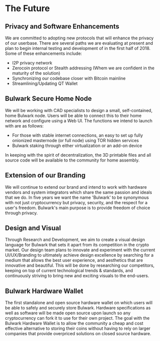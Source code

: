 # The Future

## Privacy and Software Enhancements

We are committed to adopting new protocols that will enhance the privacy of our userbase. There are several paths we are evaluating at present and plan to begin internal testing and development of in the first half of 2018. Some of these enhancements include:

- I2P privacy network
- Zerocoin protocol or Stealth addressing (Whem we are confident in the maturity of the solution)
- Synchronizing our codebase closer with Bitcoin mainline
- Streamlining/Updating QT Wallet


## Bulwark Secure Home Node

We will be working with CAD specialists to design a small, self-contained, home Bulwark node. Users will be able to connect this to their home network and configure using a Web UI. The functions we intend to launch with are as follows:

- For those with stable internet connections, an easy to set up fully onionized masternode (or full node) using TOR hidden services
- Bulwark staking through either virtualization or an add-on device

In keeping with the spirit of decentralization, the 3D printable files and all source code will be available to the community for home assembly.

## Extension of our Branding

We will continue to extend our brand and intend to work with hardware vendors and system integrators which share the same passion and ideals that we do. In five years we want the name 'Bulwark' to be synonymous with not just cryptocurrency but privacy, security, and the respect for a user's freedom. Bulwark's main purpose is to provide freedom of choice through privacy.


## Design and Visual

Through Research and Development, we aim to create a visual design language for Bulwark that sets it apart from its competition in the crypto market. Our design team plans to innovate and experiment with the current UI/UX/Branding to ultimately achieve design excellence by searching for a medium that allows the best user experience, and aesthetics that are innovative and beautiful. This will be done by researching our competitors, keeping on top of current technological trends & standards, and continuously striving to bring new and exciting visuals to the end-users.

## Bulwark Hardware Wallet

The first standalone and open source hardware wallet on which users will be able to safely and securely store Bulwark. Hardware specifications as well as software will be made open source upon launch so any cryptocurrency can fork it to use for their own project. The goal with the Bulwark Hardware Wallet is to allow the community a cheap and cost effective alternative to storing their coins without having to rely on larger companies that provide overpriced solutions on closed source hardware. 
